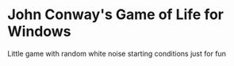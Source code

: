 # John Conway's Game of Life for Windows
 Little game with random white noise starting conditions just for fun
